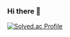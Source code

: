 ### Hi there 👋

<!--
**lj-7-77/lj-7-77** is a ✨ _special_ ✨ repository because its `README.md` (this file) appears on your GitHub profile.

Here are some ideas to get you started:

- 🔭 I’m currently working on ...
- 🌱 I’m currently learning ...
- 👯 I’m looking to collaborate on ...
- 🤔 I’m looking for help with ...
- 💬 Ask me about ...
- 📫 How to reach me: ...
- 😄 Pronouns: ...
- ⚡ Fun fact: ...

// ![lj-7-77's GitHub stats](https://github-readme-stats.vercel.app/api?username=lj-7-77&show_icons=true&theme=highcontrast) 

-->

[![Solved.ac Profile](http://mazassumnida.wtf/api/generate_badge?boj=swtw72)](https://solved.ac/swtw72)

